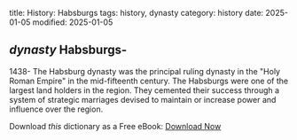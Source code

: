 title: History: Habsburgs
tags: history, dynasty
category: history
date: 2025-01-05
modified: 2025-01-05

## _dynasty_  Habsburgs-
1438-
The Habsburg dynasty was the principal ruling
  dynasty in the "Holy Roman Empire" in the mid-fifteenth century.
  The Habsburgs were one of the largest land holders in the region.  They
  cemented their success through a system of strategic marriages
  devised to maintain or increase power and influence over the region.



Download *this* dictionary as a Free eBook: [Download Now]({static}static/CairnsHistoryDictionary.pdf)

